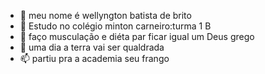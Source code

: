 - 👋 meu nome é wellyngton batista de brito
- 👀 Estudo no colégio minton carneiro:turma 1 B
- 🌱 faço musculação e diéta par ficar igual um Deus grego
- 💞️ uma dia a terra vai ser qualdrada
- 📫 partiu pra a academia seu frango

<!---
cabelodecalv0/cabelodecalv0 is a ✨ special ✨ repository because its `README.md` (this file) appears on your GitHub profile.
You can click the Preview link to take a look at your changes.
--->

